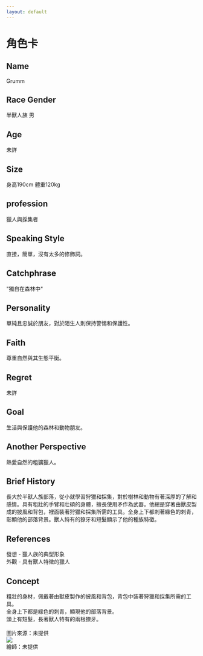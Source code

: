 ```yaml
---
layout: default
---
```


# 角色卡

## Name
Grumm

## Race Gender
半獸人族 男

## Age
未詳

## Size
身高190cm 體重120kg

## profession
獵人與採集者

## Speaking Style
直接，簡單，沒有太多的修飾詞。

## Catchphrase
"獨自在森林中"

## Personality
單純且忠誠於朋友，對於陌生人則保持警惕和保護性。

## Faith
尊重自然與其生態平衡。

## Regret
未詳

## Goal 
生活與保護他的森林和動物朋友。

## Another Perspective
熱愛自然的粗獷獵人。

## Brief History
長大於半獸人族部落，從小就學習狩獵和採集，對於樹林和動物有著深厚的了解和感情。具有粗壯的手臂和壯碩的身體，擅長使用矛作為武器。他總是穿著由獸皮製成的披風和背包，裡面裝著狩獵和採集所需的工具。全身上下都刺著綠色的刺青，彰顯他的部落背景。獸人特有的獠牙和短髮顯示了他的種族特徵。

## References
發想 - 獵人族的典型形象<br>
外觀 - 具有獸人特徵的獵人

## Concept
粗壯的身材，佩戴著由獸皮製作的披風和背包，背包中裝著狩獵和採集所需的工具。<br>
全身上下都是綠色的刺青，顯現他的部落背景。<br>
頭上有短髮，長著獸人特有的兩根獠牙。<br>
<br>圖片來源：未提供<br>
<img src="./Grumm.jpg">
<br>繪師：未提供
